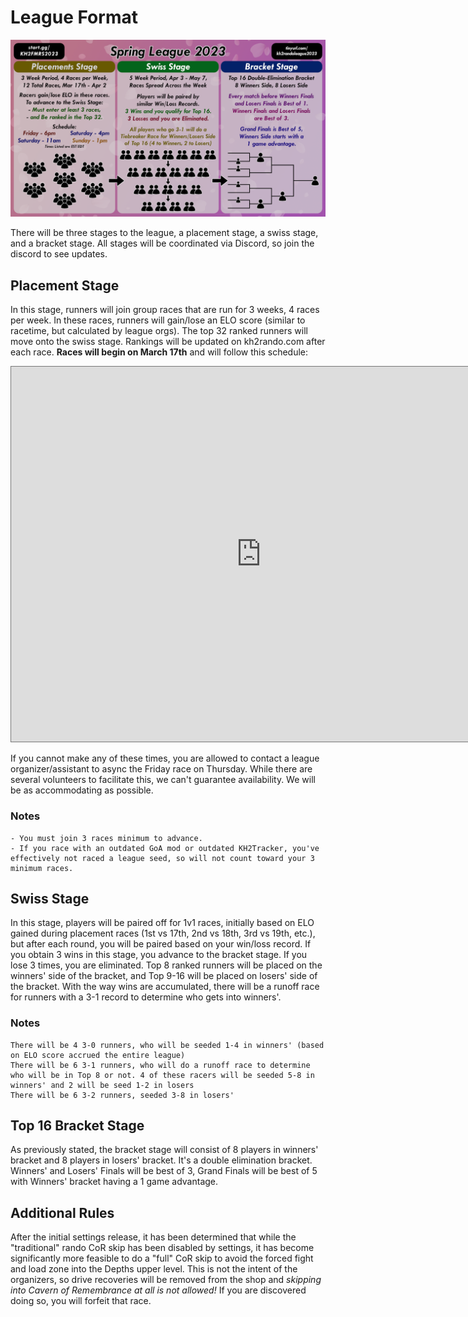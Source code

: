# League Format

![League Format Illustration](League_Format.png)

There will be three stages to the league, a placement stage, a swiss stage, and a bracket stage. All stages will be coordinated via Discord, so join the discord to see updates.

## Placement Stage
In this stage, runners will join group races that are run for 3 weeks, 4 races per week. In these races, runners will gain/lose an ELO score (similar to racetime, but calculated by league orgs). The top 32 ranked runners will move onto the swiss stage. Rankings will be updated on kh2rando.com after each race. **Races will begin on March 17th** and will follow this schedule:

<iframe src="https://calendar.google.com/calendar/embed?height=600&wkst=1&bgcolor=%23ffffff&ctz=America%2FNew_York&showTitle=1&title=League%20Races&showNav=1&showDate=0&showPrint=0&showTabs=0&showCalendars=0&showTz=1&mode=AGENDA&src=ZjY4MmZmZThmMTM1ZmI0ZGRkNTA1OWEwZDIxZjY2MTFkY2M4MWVkNGY5MmY0ZjE3NjE4YWM2Y2E3YWJiMThjOUBncm91cC5jYWxlbmRhci5nb29nbGUuY29t&color=%23B39DDB" style="border:solid 1px #777" width="800" height="600" frameborder="0" scrolling="no"></iframe>

If you cannot make any of these times, you are allowed to contact a league organizer/assistant to async the Friday race on Thursday. While there are several volunteers to facilitate this, we can't guarantee availability. We will be as accommodating as possible.

### Notes
```
- You must join 3 races minimum to advance.
- If you race with an outdated GoA mod or outdated KH2Tracker, you've effectively not raced a league seed, so will not count toward your 3 minimum races.
```


## Swiss Stage
In this stage, players will be paired off for 1v1 races, initially based on ELO gained during placement races (1st vs 17th, 2nd vs 18th, 3rd vs 19th, etc.), but after each round, you will be paired based on your win/loss record. If you obtain 3 wins in this stage, you advance to the bracket stage. If you lose 3 times, you are eliminated. Top 8 ranked runners will be placed on the winners' side of the bracket, and Top 9-16 will be placed on losers' side of the bracket. With the way wins are accumulated, there will be a runoff race for runners with a 3-1 record to determine who gets into winners'.

### Notes
```
There will be 4 3-0 runners, who will be seeded 1-4 in winners' (based on ELO score accrued the entire league)
There will be 6 3-1 runners, who will do a runoff race to determine who will be in Top 8 or not. 4 of these racers will be seeded 5-8 in winners' and 2 will be seed 1-2 in losers
There will be 6 3-2 runners, seeded 3-8 in losers'
```

## Top 16 Bracket Stage
As previously stated, the bracket stage will consist of 8 players in winners' bracket and 8 players in losers' bracket. It's a double elimination bracket. Winners' and Losers' Finals will be best of 3, Grand Finals will be best of 5 with Winners' bracket having a 1 game advantage. 


## Additional Rules
After the initial settings release, it has been determined that while the "traditional" rando CoR skip has been disabled by settings, it has become significantly more feasible to do a "full" CoR skip to avoid the forced fight and load zone into the Depths upper level. This is not the intent of the organizers, so drive recoveries will be removed from the shop and *skipping into Cavern of Remembrance at all is not allowed!* If you are discovered doing so, you will forfeit that race.